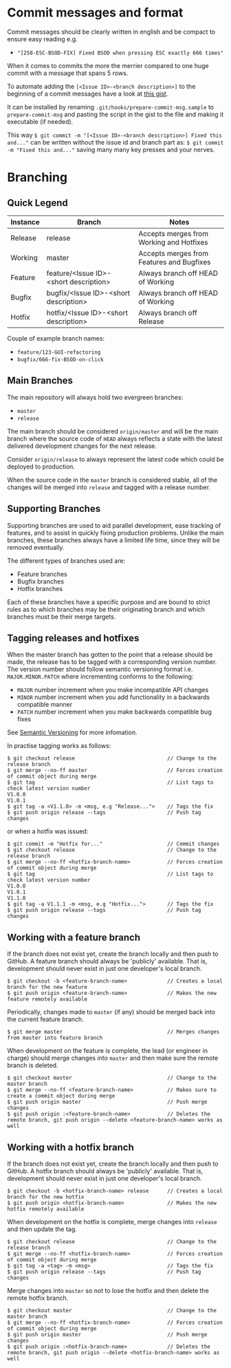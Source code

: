 # Commit messages and format

Commit messages should be clearly written in english and be compact to ensure easy reading e.g.
* `"[258-ESC-BSOD-FIX] Fixed BSOD when pressing ESC exactly 666 times"`

When it comes to commits the more the merrier compared to one huge commit with a message that spans 5 rows.

To automate adding the `[<Issue ID>-<branch description>]` to the beginning of a commit messages have a look at [this gist](https://gist.github.com/rekolae/28b2b0d27cff688b77f1642989e1cc24).

It can be installed by renaming `.git/hooks/prepare-commit-msg.sample` to `prepare-commit-msg` and pasting the script in the gist to the file and making it executable (if needed). 

This way `$ git commit -m "[<Issue ID>-<branch description>] Fixed this and..."` can be written without the issue id and branch part as: `$ git commit -m "Fixed this and..."` saving many many key presses and your nerves.

# Branching

## Quick Legend

<table>
    <thead>
        <tr>
            <th>Instance</th>
            <th>Branch</th>
            <th>Notes</th>
        </tr>
    </thead>
    <tbody>
        <tr>
            <td>Release</td>
            <td>release</td>
            <td>Accepts merges from Working and Hotfixes</td>
        </tr>
        <tr>
            <td>Working</td>
            <td>master</td>
            <td>Accepts merges from Features and Bugfixes</td>
        </tr>
        <tr>
            <td>Feature</td>
            <td>feature/&lt;Issue ID&gt;-&lt;short description&gt;</td>
            <td>Always branch off HEAD of Working</td>
        </tr>
        <tr>
            <td>Bugfix</td>
            <td>bugfix/&lt;Issue ID&gt;-&lt;short description&gt;</td>
            <td>Always branch off HEAD of Working</td>
        </tr>
        <tr>
            <td>Hotfix</td>
            <td>hotfix/&lt;Issue ID&gt;-&lt;short description&gt;</td>
            <td>Always branch off Release</td>
        </tr>
    </tbody>
</table>

Couple of example branch names:
* `feature/123-GUI-refactoring` 
* `bugfix/666-fix-BSOD-on-click`


## Main Branches

The main repository will always hold two evergreen branches:

* `master`
* `release`

The main branch should be considered `origin/master` and will be the main branch where the source code of `HEAD` always reflects a state with the latest delivered development changes for the next release.

Consider `origin/release` to always represent the latest code which could be deployed to production.

When the source code in the `master` branch is considered stable, all of the changes will be merged into `release` and tagged with a release number. 


## Supporting Branches

Supporting branches are used to aid parallel development, ease tracking of features, and to assist in quickly fixing production problems. Unlike the main branches, these branches always have a limited life time, since they will be removed eventually.

The different types of branches used are:

* Feature branches
* Bugfix branches
* Hotfix branches

Each of these branches have a specific purpose and are bound to strict rules as to which branches may be their originating branch and which branches must be their merge targets.


## Tagging releases and hotfixes

When the master branch has gotten to the point that a release should be made, the release has to be tagged with a corresponding version number. The version number should follow semantic versioning format i.e. `MAJOR.MINOR.PATCH` where incrementing conforms to the following:

* `MAJOR` number increment when you make incompatible API changes
* `MINOR` number increment when you add functionality in a backwards compatible manner
* `PATCH` number increment when you make backwards compatible bug fixes

See [Semantic Versioning](https://semver.org/) for more infomation.

In practise tagging works as follows:

```
$ git checkout release                              // Change to the release branch
$ git merge --no-ff master                          // Forces creation of commit object during merge
$ git tag                                           // List tags to check latest version number
V1.0.0
V1.0.1
$ git tag -a <V1.1.0> -m <msg, e.g "Release...">    // Tags the fix
$ git push origin release --tags                    // Push tag changes
```

or when a hotfix was issued:

```
$ git commit -m "Hotfix for..."                     // Commit changes
$ git checkout release                              // Change to the release branch
$ git merge --no-ff <hotfix-branch-name>            // Forces creation of commit object during merge
$ git tag                                           // List tags to check latest version number
V1.0.0
V1.0.1
V1.1.0
$ git tag -a V1.1.1 -m <msg, e.g "Hotfix...">       // Tags the fix
$ git push origin release --tags                    // Push tag changes
```


## Working with a feature branch

If the branch does not exist yet, create the branch locally and then push to GitHub. A feature branch should always be 'publicly' available. That is, development should never exist in just one developer's local branch.

```
$ git checkout -b <feature-branch-name>             // Creates a local branch for the new feature
$ git push origin <feature-branch-name>             // Makes the new feature remotely available
```

Periodically, changes made to `master` (if any) should be merged back into the current feature branch.

```
$ git merge master                                  // Merges changes from master into feature branch
```

When development on the feature is complete, the lead (or engineer in charge) should merge changes into `master` and then make sure the remote branch is deleted.

```
$ git checkout master                               // Change to the master branch  
$ git merge --no-ff <feature-branch-name>           // Makes sure to create a commit object during merge
$ git push origin master                            // Push merge changes
$ git push origin :<feature-branch-name>            // Deletes the remote branch, git push origin --delete <feature-branch-name> works as well
```


## Working with a hotfix branch

If the branch does not exist yet, create the branch locally and then push to GitHub. A hotfix branch should always be 'publicly' available. That is, development should never exist in just one developer's local branch.

```
$ git checkout -b <hotfix-branch-name> release      // Creates a local branch for the new hotfix
$ git push origin <hotfix-branch-name>              // Makes the new hotfix remotely available
```

When development on the hotfix is complete, merge changes into `release` and then update the tag.

```
$ git checkout release                              // Change to the release branch
$ git merge --no-ff <hotfix-branch-name>            // Forces creation of commit object during merge
$ git tag -a <tag> -m <msg>                         // Tags the fix
$ git push origin release --tags                    // Push tag changes
```

Merge changes into `master` so not to lose the hotfix and then delete the remote hotfix branch.

```
$ git checkout master                               // Change to the master branch
$ git merge --no-ff <hotfix-branch-name>            // Forces creation of commit object during merge
$ git push origin master                            // Push merge changes
$ git push origin :<hotfix-branch-name>             // Deletes the remote branch, git push origin --delete <hotfix-branch-name> works as well
```